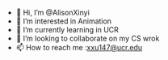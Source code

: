 - 👋 Hi, I’m @AlisonXinyi
- 👀 I’m interested in Animation 
- 🌱 I’m currently learning in UCR
- 💞️ I’m looking to collaborate on my CS wrok
- 📫 How to reach me :xxu147@ucr.edu

<!---
AlisonXinyi/AlisonXinyi is a ✨ special ✨ repository because its `README.md` (this file) appears on your GitHub profile.
You can click the Preview link to take a look at your changes.
--->
